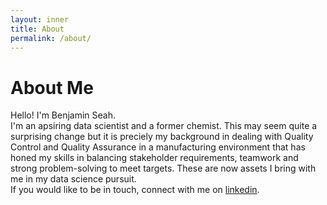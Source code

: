 ```yaml
---
layout: inner
title: About
permalink: /about/
---
```

# About Me

Hello! I'm Benjamin Seah. <br>
I'm an apsiring data scientist and a former chemist. This may seem quite a surprising change but it is preciely my background in dealing with Quality Control and Quality Assurance in a manufacturing environment that has honed my skills in balancing stakeholder requirements, teamwork and strong problem-solving to meet targets. These are now assets I bring with me in my data science pursuit. 
<br>
If you would like to be in touch, connect with me on [linkedin](https://www.linkedin.com/in/benjamin-sjq/).